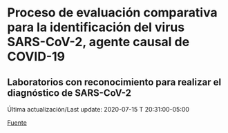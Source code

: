 # Proceso de evaluación comparativa para la identificación del virus SARS-CoV-2, agente causal de COVID-19
## Laboratorios con reconocimiento para realizar el diagnóstico de SARS-CoV-2
 
 Última actualización/Last update: 2020-07-15 T 20:31:00-05:00
 
 [Fuente]( https://www.gob.mx/salud/documentos/coronavirus-covid-19-240014?state=published)
